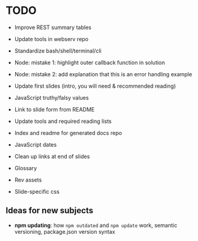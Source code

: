 # TODO

* Improve REST summary tables
* Update tools in webserv repo
* Standardize bash/shell/terminal/cli
* Node: mistake 1: highlight outer callback function in solution
* Node: mistake 2: add explanation that this is an error handling example
* Update first slides (intro, you will need & recommended reading)

* JavaScript truthy/falsy values
* Link to slide form from README
* Update tools and required reading lists
* Index and readme for generated docs repo
* JavaScript dates
* Clean up links at end of slides
* Glossary

* Rev assets
* Slide-specific css

## Ideas for new subjects

* **npm updating**: how `npm outdated` and `npm update` work, semantic versioning, package.json version syntax
